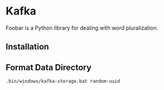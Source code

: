 # Kafka

Foobar is a Python library for dealing with word pluralization.

## Installation

## Format Data Directory

```
.bin/windows/kafka-storage.bat random-uuid
```